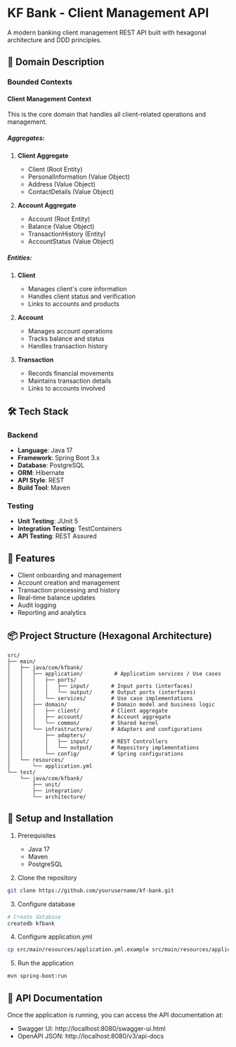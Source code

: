# KF Bank - Client Management API

A modern banking client management REST API built with hexagonal architecture and DDD principles.

## 🏦 Domain Description

### Bounded Contexts

#### Client Management Context
This is the core domain that handles all client-related operations and management.

##### Aggregates:

1. **Client Aggregate**
   - Client (Root Entity)
   - PersonalInformation (Value Object)
   - Address (Value Object)
   - ContactDetails (Value Object)

2. **Account Aggregate**
   - Account (Root Entity)
   - Balance (Value Object)
   - TransactionHistory (Entity)
   - AccountStatus (Value Object)

##### Entities:
1. **Client**
   - Manages client's core information
   - Handles client status and verification
   - Links to accounts and products

2. **Account**
   - Manages account operations
   - Tracks balance and status
   - Handles transaction history

3. **Transaction**
   - Records financial movements
   - Maintains transaction details
   - Links to accounts involved

## 🛠 Tech Stack

### Backend
- **Language**: Java 17
- **Framework**: Spring Boot 3.x
- **Database**: PostgreSQL
- **ORM**: Hibernate
- **API Style**: REST
- **Build Tool**: Maven

### Testing
- **Unit Testing**: JUnit 5
- **Integration Testing**: TestContainers
- **API Testing**: REST Assured

## 🚀 Features

- Client onboarding and management
- Account creation and management
- Transaction processing and history
- Real-time balance updates
- Audit logging
- Reporting and analytics

## 📦 Project Structure (Hexagonal Architecture)

```
src/
├── main/
│   ├── java/com/kfbank/
│   │   ├── application/          # Application services / Use cases
│   │   │   ├── ports/
│   │   │   │   ├── input/       # Input ports (interfaces)
│   │   │   │   └── output/      # Output ports (interfaces)
│   │   │   └── services/        # Use case implementations
│   │   ├── domain/              # Domain model and business logic
│   │   │   ├── client/          # Client aggregate
│   │   │   ├── account/         # Account aggregate
│   │   │   └── common/          # Shared kernel
│   │   └── infrastructure/      # Adapters and configurations
│   │       ├── adapters/
│   │       │   ├── input/       # REST Controllers
│   │       │   └── output/      # Repository implementations
│   │       └── config/          # Spring configurations
│   └── resources/
│       └── application.yml
└── test/
    └── java/com/kfbank/
        ├── unit/
        ├── integration/
        └── architecture/
```

## 🔧 Setup and Installation

1. Prerequisites
   - Java 17
   - Maven
   - PostgreSQL

2. Clone the repository
```bash
git clone https://github.com/yourusername/kf-bank.git
```

3. Configure database
```bash
# Create database
createdb kfbank
```

4. Configure application.yml
```bash
cp src/main/resources/application.yml.example src/main/resources/application.yml
```

5. Run the application
```bash
mvn spring-boot:run
```

## 📝 API Documentation

Once the application is running, you can access the API documentation at:
- Swagger UI: http://localhost:8080/swagger-ui.html
- OpenAPI JSON: http://localhost:8080/v3/api-docs